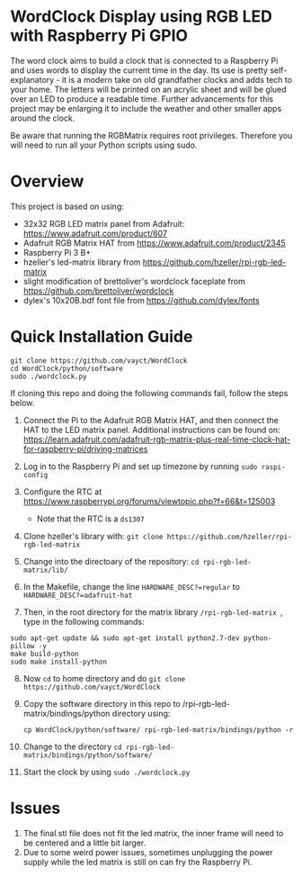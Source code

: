 WordClock Display using RGB LED with Raspberry Pi GPIO
======================================================

The word clock aims to build a clock that is connected to a 
Raspberry Pi and uses words to display the current time in the day. 
Its use is pretty self-explanatory - it is a modern take on old grandfather 
clocks and adds tech to your home. The letters will be printed on an acrylic 
sheet and will be glued over an LED to produce a readable time. Further advancements
for this project may be enlarging it to include the weather and other smaller 
apps around the clock. 


Be aware that running the RGBMatrix requires root privileges. Therefore you will need to run all 
your Python scripts using sudo.




Overview
========

This project is based on using:
- 32x32 RGB LED matrix panel from Adafruit: https://www.adafruit.com/product/607
- Adafruit RGB Matrix HAT from https://www.adafruit.com/product/2345
- Raspberry Pi 3 B+
- hzeller's led-matrix library from https://github.com/hzeller/rpi-rgb-led-matrix
- slight modification of brettoliver's wordclock faceplate from https://github.com/brettoliver/wordclock
- dylex's 10x20B.bdf font file from https://github.com/dylex/fonts


Quick Installation Guide
========================
```shell
git clone https://github.com/vayct/WordClock
cd WordClock/python/software
sudo ./wordclock.py
```
If cloning this repo and doing the following commands fail, follow the steps below.




1. Connect the Pi to the Adafruit RGB Matrix HAT, and then connect the HAT to the LED matrix panel.
   Additional instructions can be found on: https://learn.adafruit.com/adafruit-rgb-matrix-plus-real-time-clock-hat-for-raspberry-pi/driving-matrices
   
   
2. Log in to the Raspberry Pi and set up timezone by running `sudo raspi-config`

3. Configure the RTC at https://www.raspberrypi.org/forums/viewtopic.php?f=66&t=125003
   - Note that the RTC is a `ds1307`

4. Clone hzeller's library with: `git clone https://github.com/hzeller/rpi-rgb-led-matrix`

5. Change into the directoary of the repository: `cd rpi-rgb-led-matrix/lib/`

6. In the Makefile, change the line `HARDWARE_DESC?=regular` to `HARDWARE_DESC?=adafruit-hat`

7. Then, in the root directory for the matrix library `/rpi-rgb-led-matrix `, type in the following commands:

```shell
sudo apt-get update && sudo apt-get install python2.7-dev python-pillow -y
make build-python
sudo make install-python
```

8. Now `cd` to home directory and do `git clone https://github.com/vayct/WordClock`

9. Copy the software directory in this repo to /rpi-rgb-led-matrix/bindings/python directory using:

   `cp WordClock/python/software/ rpi-rgb-led-matrix/bindings/python -r`


10. Change to the directory `cd rpi-rgb-led-matrix/bindings/python/software/`

11. Start the clock by using `sudo ./wordclock.py`


Issues
======

1. The final.stl file does not fit the led matrix, the inner frame will need to be centered and a little bit larger.
2. Due to some weird power issues, sometimes unplugging the power supply while the led matrix is still on can fry the Raspberry Pi.
